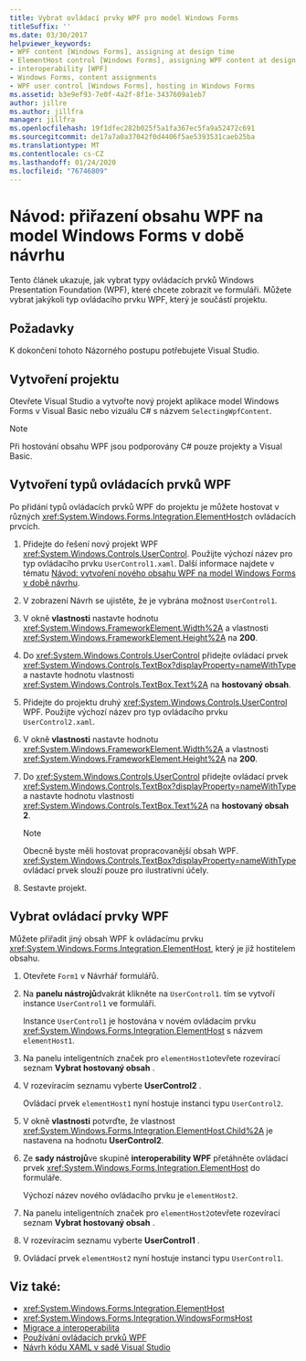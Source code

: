 ```yaml
---
title: Vybrat ovládací prvky WPF pro model Windows Forms
titleSuffix: ''
ms.date: 03/30/2017
helpviewer_keywords:
- WPF content [Windows Forms], assigning at design time
- ElementHost control [Windows Forms], assigning WPF content at design time
- interoperability [WPF]
- Windows Forms, content assignments
- WPF user control [Windows Forms], hosting in Windows Forms
ms.assetid: b3e9ef93-7e0f-4a2f-8f1e-3437609a1eb7
author: jillre
ms.author: jillfra
manager: jillfra
ms.openlocfilehash: 19f1dfec282b025f5a1fa367ec5fa9a52472c691
ms.sourcegitcommit: de17a7a0a37042f0d4406f5ae5393531caeb25ba
ms.translationtype: MT
ms.contentlocale: cs-CZ
ms.lasthandoff: 01/24/2020
ms.locfileid: "76746809"
---
```

# <a name="walkthrough-assign-wpf-content-on-windows-forms-at-design-time"></a>Návod: přiřazení obsahu WPF na model Windows Forms v době návrhu

Tento článek ukazuje, jak vybrat typy ovládacích prvků Windows Presentation Foundation (WPF), které chcete zobrazit ve formuláři. Můžete vybrat jakýkoli typ ovládacího prvku WPF, který je součástí projektu.

## <a name="prerequisites"></a>Požadavky

K dokončení tohoto Názorného postupu potřebujete Visual Studio.

## <a name="create-the-project"></a>Vytvoření projektu

Otevřete Visual Studio a vytvořte nový projekt aplikace model Windows Forms v Visual Basic nebo vizuálu C# s názvem `SelectingWpfContent`.

> [!NOTE]
> Při hostování obsahu WPF jsou podporovány C# pouze projekty a Visual Basic.

## <a name="create-the-wpf-control-types"></a>Vytvoření typů ovládacích prvků WPF

Po přidání typů ovládacích prvků WPF do projektu je můžete hostovat v různých <xref:System.Windows.Forms.Integration.ElementHost>ch ovládacích prvcích.

1. Přidejte do řešení nový projekt WPF <xref:System.Windows.Controls.UserControl>. Použijte výchozí název pro typ ovládacího prvku `UserControl1.xaml`. Další informace najdete v tématu [Návod: vytvoření nového obsahu WPF na model Windows Forms v době návrhu](walkthrough-creating-new-wpf-content-on-windows-forms-at-design-time.md).

2. V zobrazení Návrh se ujistěte, že je vybrána možnost `UserControl1`.

3. V okně **vlastnosti** nastavte hodnotu <xref:System.Windows.FrameworkElement.Width%2A> a vlastnosti <xref:System.Windows.FrameworkElement.Height%2A> na **200**.

4. Do <xref:System.Windows.Controls.UserControl> přidejte ovládací prvek <xref:System.Windows.Controls.TextBox?displayProperty=nameWithType> a nastavte hodnotu vlastnosti <xref:System.Windows.Controls.TextBox.Text%2A> na **hostovaný obsah**.

5. Přidejte do projektu druhý <xref:System.Windows.Controls.UserControl> WPF. Použijte výchozí název pro typ ovládacího prvku `UserControl2.xaml`.

6. V okně **vlastnosti** nastavte hodnotu <xref:System.Windows.FrameworkElement.Width%2A> a vlastnosti <xref:System.Windows.FrameworkElement.Height%2A> na **200**.

7. Do <xref:System.Windows.Controls.UserControl> přidejte ovládací prvek <xref:System.Windows.Controls.TextBox?displayProperty=nameWithType> a nastavte hodnotu vlastnosti <xref:System.Windows.Controls.TextBox.Text%2A> na **hostovaný obsah 2**.

   > [!NOTE]
   > Obecně byste měli hostovat propracovanější obsah WPF. <xref:System.Windows.Controls.TextBox?displayProperty=nameWithType> ovládací prvek slouží pouze pro ilustrativní účely.

8. Sestavte projekt.

## <a name="select-wpf-controls"></a>Vybrat ovládací prvky WPF

Můžete přiřadit jiný obsah WPF k ovládacímu prvku <xref:System.Windows.Forms.Integration.ElementHost>, který je již hostitelem obsahu.

1. Otevřete `Form1` v Návrhář formulářů.

2. Na **panelu nástrojů**dvakrát klikněte na `UserControl1`. tím se vytvoří instance `UserControl1` ve formuláři.

   Instance `UserControl1` je hostována v novém ovládacím prvku <xref:System.Windows.Forms.Integration.ElementHost> s názvem `elementHost1`.

3. Na panelu inteligentních značek pro `elementHost1`otevřete rozevírací seznam **Vybrat hostovaný obsah** .

4. V rozevíracím seznamu vyberte **UserControl2** .

   Ovládací prvek `elementHost1` nyní hostuje instanci typu `UserControl2`.

5. V okně **vlastnosti** potvrďte, že vlastnost <xref:System.Windows.Forms.Integration.ElementHost.Child%2A> je nastavena na hodnotu **UserControl2**.

6. Ze **sady nástrojů**ve skupině **interoperability WPF** přetáhněte ovládací prvek <xref:System.Windows.Forms.Integration.ElementHost> do formuláře.

   Výchozí název nového ovládacího prvku je `elementHost2`.

7. Na panelu inteligentních značek pro `elementHost2`otevřete rozevírací seznam **Vybrat hostovaný obsah** .

8. V rozevíracím seznamu vyberte **UserControl1** .

9. Ovládací prvek `elementHost2` nyní hostuje instanci typu `UserControl1`.

## <a name="see-also"></a>Viz také:

- <xref:System.Windows.Forms.Integration.ElementHost>
- <xref:System.Windows.Forms.Integration.WindowsFormsHost>
- [Migrace a interoperabilita](../../wpf/advanced/migration-and-interoperability.md)
- [Používání ovládacích prvků WPF](using-wpf-controls.md)
- [Návrh kódu XAML v sadě Visual Studio](/visualstudio/xaml-tools/designing-xaml-in-visual-studio)
